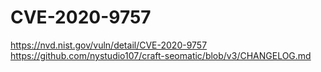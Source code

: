 # CVE-2020-9757

https://nvd.nist.gov/vuln/detail/CVE-2020-9757
https://github.com/nystudio107/craft-seomatic/blob/v3/CHANGELOG.md
